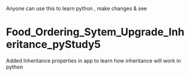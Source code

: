 Anyone can use this to learn python , make changes & see 
# Food_Ordering_Sytem_Upgrade_Inheritance_pyStudy5
Added Inheritance properties in app to learn how inheritance will work in python
